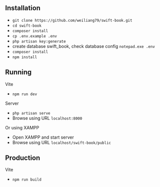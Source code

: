 ## Installation

- `git clone https://github.com/weiliang79/swift-book.git`
- `cd swift-book`
- `composer install`
-  `cp .env.example .env`
- `php artisan key:generate`
- create database swift_book, check database config `notepad.exe .env`
- `composer install`
- `npm install`

## Running

Vite
- `npm run dev`

Server
- `php artisan serve`
- Browse using URL `localhost:8000`

Or using XAMPP
- Open XAMPP and start server
- Browse using URL `localhost/swift-book/public`

## Production

Vite
- `npm run build`

